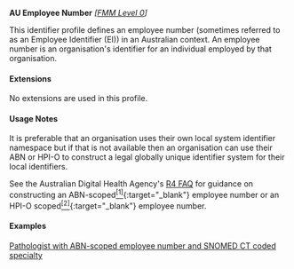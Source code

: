 **AU Employee Number**  *[[FMM Level 0](guidance.html)]*

This identifier profile defines an employee number (sometimes referred to as an Employee Identifier (EI)) in an Australian context. An employee number is an organisation's identifier for an individual employed by that organisation.


#### Extensions

No extensions are used in this profile.


#### Usage Notes

It is preferable that an organisation uses their own local system identifier namespace but if that is not available then an organisation can use their ABN or HPI-O to construct a legal globally unique identifier system for their local identifiers. 

See the Australian Digital Health Agency's [R4 FAQ](https://github.com/AuDigitalHealth/ci-fhir-r4/wiki/Frequently-Asked-Questions) for guidance on constructing an ABN-scoped[<sup>[1]</sup>](http://ns.electronichealth.net.au/id/abn-scoped/service-provider-individual/1.0/index.html){:target="_blank"} employee number or an HPI-O scoped[<sup>[2]</sup>](http://ns.electronichealth.net.au/id/hpio-scoped/service-provider-individual/1.0/index.html){:target="_blank"} employee number.


#### Examples

[Pathologist with ABN-scoped employee number and SNOMED CT coded specialty](PractitionerRole-example2.html)